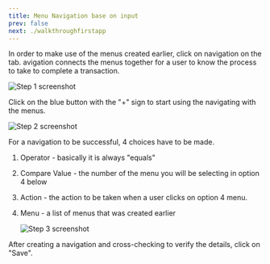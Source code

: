 ```yaml
---
title: Menu Navigation base on input
prev: false
next: ./walkthroughfirstapp
---
```


In order to make use of the menus created earlier, click on navigation on the tab. avigation connects the menus together for a user to know the process to take to complete a transaction.

![Step 1 screenshot](/assets/images/menunnev/mn.png)

Click on the blue button with the "+" sign to start using the navigating with the menus.

![Step 2 screenshot](/assets/images/menunnev/mn1.png)

For a navigation to be successful, 4 choices have to be made.

1.  Operator - basically it is always "equals"
2.  Compare Value - the number of the menu you will be selecting in option 4 below
3.  Action - the action to be taken when a user clicks on option 4 menu.
4.  Menu - a list of menus that was created earlier

    ![Step 3 screenshot](/assets/images/menunnev/mn2.png)

After creating a navigation and cross-checking to verify the details, click on "Save".
